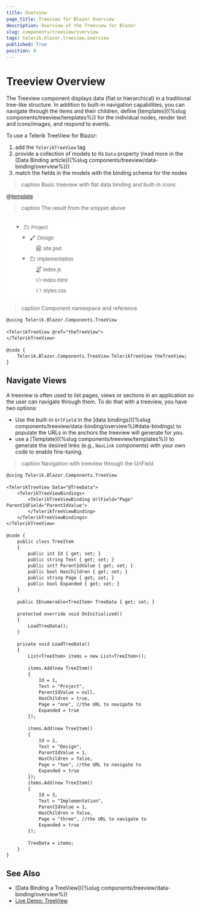 ```yaml
---
title: Overview
page_title: Treeview for Blazor Overview
description: Overview of the Treeview for Blazor
slug: components/treeview/overview
tags: telerik,blazor,treeview,overview
published: True
position: 0
---
```


# Treeview Overview

The Treeview component displays data (flat or hierarchical) in a traditional tree-like structure. In addition to built-in navigation capabilities, you can navigate through the items and their children, define [templates]({%slug components/treeview/templates%}) for the individual nodes, render text and icons/images, and respond to events.

To use a Telerik TreeView for Blazor:

1. add the `TelerikTreeView` tag
1. provide a collection of models to its `Data` property (read more in the [Data Binding article]({%slug components/treeview/data-binding/overview%}))
1. match the fields in the models with the binding schema for the nodes

>caption Basic treeview with flat data binding and built-in icons 

@[template](/_contentTemplates/treeview/basic-example.md#basic-example)

>caption The result from the snippet above

![](images/treeview-overview.png)

>caption Component namespace and reference

````CSHTML
@using Telerik.Blazor.Components.TreeView

<TelerikTreeView @ref="theTreeView">
</TelerikTreeView>

@code {
    Telerik.Blazor.Components.TreeView.TelerikTreeView theTreeView;
}
````


## Navigate Views

A treeview is often used to list pages, views or sections in an application so the user can navigate through them. To do that with a treeview, you have two options:

* Use the built-in `UrlField` in the [data bindings]({%slug components/treeview/data-binding/overview%}#data-bindings) to populate the URLs in the anchors the treeview will generate for you.
* use a [Template]({%slug components/treeview/templates%}) to generate the desired links (e.g., `NavLink` components) with your own code to enable fine-tuning.

>caption Navigation with treeview through the UrlField

````CSHTML
@using Telerik.Blazor.Components.TreeView

<TelerikTreeView Data="@TreeData">
	<TelerikTreeViewBindings>
		<TelerikTreeViewBinding UrlField="Page" ParentIdField="ParentIdValue">
		</TelerikTreeViewBinding>
	</TelerikTreeViewBindings>
</TelerikTreeView>

@code {
	public class TreeItem
	{
		public int Id { get; set; }
		public string Text { get; set; }
		public int? ParentIdValue { get; set; }
		public bool HasChildren { get; set; }
		public string Page { get; set; }
		public bool Expanded { get; set; }
	}

	public IEnumerable<TreeItem> TreeData { get; set; }

	protected override void OnInitialized()
	{
		LoadTreeData();
	}

	private void LoadTreeData()
	{
		List<TreeItem> items = new List<TreeItem>();

		items.Add(new TreeItem()
		{
			Id = 1,
			Text = "Project",
			ParentIdValue = null,
			HasChildren = true,
			Page = "one", //the URL to navigate to
			Expanded = true
		});

		items.Add(new TreeItem()
		{
			Id = 2,
			Text = "Design",
			ParentIdValue = 1,
			HasChildren = false,
			Page = "two", //the URL to navigate to
			Expanded = true
		});
		items.Add(new TreeItem()
		{
			Id = 3,
			Text = "Implementation",
			ParentIdValue = 1,
			HasChildren = false,
			Page = "three", //the URL to navigate to
			Expanded = true
		});

		TreeData = items;
	}
}
````

## See Also

  * [Data Binding a TreeView]({%slug components/treeview/data-binding/overview%})
  * [Live Demo: TreeView](https://demos.telerik.com/blazor-ui/treeview/index)

